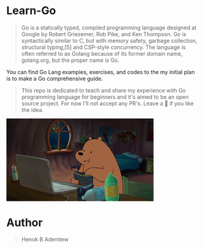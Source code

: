 # Learn-Go

> Go is a statically typed, compiled programming language designed at Google by Robert Griesemer, Rob Pike, and Ken Thompson. Go is syntactically similar to C, but with memory safety, garbage collection, structural typing,[5] and CSP-style concurrency. The language is often referred to as Golang because of its former domain name, golang.org, but the proper name is Go.

You can find Go Lang examples, exercises, and codes to the my initial plan is to make a Go comprehensive guide.</br>
> This repo is dedicated to teach and share my experience with Go programming language for beginners and it's aimed to be an open source project. 
> For now I'll not accept any PR's. Leave a 🌟 if you like the idea.

<img src="https://github.com/darsaveli/Mariam/blob/main/1479814528_webarebears.gif" width="385px" align="center">

# Author
> Henok B Ademtew
